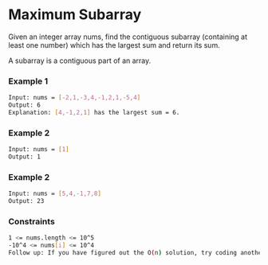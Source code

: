 # Maximum Subarray

Given an integer array nums, find the contiguous subarray (containing at least one number) which has the largest sum and return its sum.

A subarray is a contiguous part of an array.

### Example 1
```sh
Input: nums = [-2,1,-3,4,-1,2,1,-5,4]
Output: 6
Explanation: [4,-1,2,1] has the largest sum = 6.
```

### Example 2
```sh
Input: nums = [1]
Output: 1
```

### Example 2
```sh
Input: nums = [5,4,-1,7,8]
Output: 23
```

### Constraints
```sh
1 <= nums.length <= 10^5
-10^4 <= nums[i] <= 10^4
Follow up: If you have figured out the O(n) solution, try coding another solution using the divide and conquer approach, which is more subtle.
```
